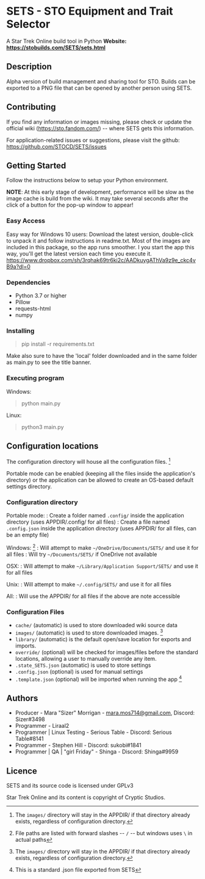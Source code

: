 # SETS - STO Equipment and Trait Selector
A Star Trek Online build tool in Python
**Website: https://stobuilds.com/SETS/sets.html**

## Description

Alpha version of build management and sharing tool for STO.  Builds can be exported to a PNG file that can be opened by another person using SETS.

## Contributing
If you find any information or images missing, please check or update the official wiki (https://sto.fandom.com/) -- where SETS gets this information.

For application-related issues or suggestions, please visit the github: https://github.com/STOCD/SETS/issues

## Getting Started
Follow the instructions below to setup your Python environment.

**NOTE**: At this early stage of development, performance will be slow as the image cache is build from the wiki. It may take several seconds after the click of a button for the pop-up window to appear!

### Easy Access
Easy way for Windows 10 users: Download the latest version, double-click to unpack it and follow instructions in readme.txt. Most of the images are included in this package, so the app runs smoother. I you start the app this way, you'll get the latest version each time you execute it.
https://www.dropbox.com/sh/3rqhak69tr6ki2c/AADkuygAThVa9z9e_ckc4vB9a?dl=0

### Dependencies

* Python 3.7 or higher
* Pillow
* requests-html
* numpy

### Installing

> pip install -r requirements.txt

Make also sure to have the 'local' folder downloaded and in the same folder as main.py to see the title banner.

### Executing program

Windows:
> python main.py

Linux:
> python3 main.py

## Configuration locations
The configuration directory will house all the configuration files. [^1]

Portable mode can be enabled (keeping all the files inside the application's directory) or the application can be allowed to create an OS-based default settings directory.
### Configuration directory
Portable mode:
: Create a folder named `.config/` inside the application directory (uses APPDIR/.config/ for all files)
: Create a file named `.config.json` inside the application directory (uses APPDIR/ for all files, can be an empty file)

Windows: [^2]
: Will attempt to make `~/OneDrive/Documents/SETS/` and use it for all files
: Will try `~/Documents/SETS/` if OneDrive not available

OSX:
: Will attempt to make `~/Library/Application Support/SETS/` and use it for all files

Unix:
: Will attempt to make `~/.config/SETS/` and use it for all files

All:
: Will use the APPDIR/ for all files if the above are note accessible

### Configuration Files
- `cache/` (automatic) is used to store downloaded wiki source data
- `images/` (automatic) is used to store downloaded images.  [^1]
- `library/` (automatic) is the default open/save location for exports and imports.
- `override/` (optional) will be checked for images/files before the standard locations, allowing a user to manually override any item.
- `.state_SETS.json` (automatic) is used to store settings
- `.config.json` (optional) is used for manual settings
- `.template.json` (optional) will be imported when running the app [^3]

## Authors

* Producer - Mara "Sizer" Morrigan - mara.mos714@gmail.com, Discord: Sizer#3498
* Programmer - Liraal2
* Programmer | Linux Testing - Serious Table - Discord: Serious Table#8141
* Programmer - Stephen Hill - Discord: sukobi#1841
* Programmer | QA | "girl Friday" - Shinga - Discord: Shinga#9959

## Licence

SETS and its source code is licensed under GPLv3

Star Trek Online and its content is copyright of Cryptic Studios.

[^1]: The `images/` directory will stay in the APPDIR/ if that directory already exists, regardless of configuration directory.
[^2]: File paths are listed with forward slashes -- `/` -- but windows uses `\` in actual paths
[^3]: This is a standard .json file exported from SETS
